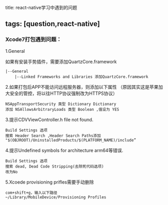 title: react-native学习中遇到的问题

tags: [question,react-native]
-----------------------------

### Xcode7打包遇到问题：

1.General

如果有安装手势插件，需要添加QuartzCore.framework

```
|--General
    |--Linked Frameworks and Libraries 添加QuartzCore.framework
```

2.如果打包后APP不能访问远程服务器，则添加以下属性 （原因其实这是苹果加大安全的管控，将以往HTTP协议强制改为HTTPS协议）

```
NSAppTransportSecurity 类型 Dictionary Dictionary
添加 NSAllowsArbitraryLoads 类型 Boolean ,值设为 YES
```

<!-- more -->

3.提示CDVViewController.h file not found.

```
Build Settings 选项
搜索 Header Search ,Header Search Paths添加
"$(OBJROOT)/UninstalledProducts/$(PLATFORM_NAME)/include”
```

4.提示Undefined symbols for architecture arm64等错误.

```
Build Settings 选项
搜索 dead, Dead Code Stripping(去除死代码选项)
改为No
```

5.Xcoede provisioning prifles需要手动删除

```
com+shift+g，输入以下路径
~/Library/MobileDevice/Provisioning Profiles
```

